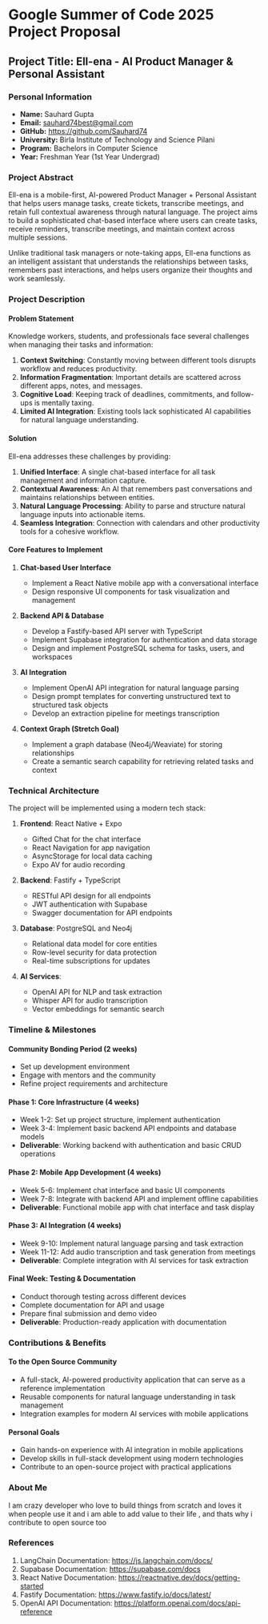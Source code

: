# Google Summer of Code 2025 Project Proposal

## Project Title: Ell-ena - AI Product Manager & Personal Assistant

### Personal Information
- **Name:** Sauhard Gupta
- **Email:** sauhard74best@gmail.com
- **GitHub:** https://github.com/Sauhard74
- **University:** Birla Institute of Technology and Science Pilani
- **Program:** Bachelors in Computer Science 
- **Year:** Freshman Year (1st Year Undergrad)

### Project Abstract

Ell-ena is a mobile-first, AI-powered Product Manager + Personal Assistant that helps users manage tasks, create tickets, transcribe meetings, and retain full contextual awareness through natural language. The project aims to build a sophisticated chat-based interface where users can create tasks, receive reminders, transcribe meetings, and maintain context across multiple sessions.

Unlike traditional task managers or note-taking apps, Ell-ena functions as an intelligent assistant that understands the relationships between tasks, remembers past interactions, and helps users organize their thoughts and work seamlessly.

### Project Description

#### Problem Statement

Knowledge workers, students, and professionals face several challenges when managing their tasks and information:

1. **Context Switching**: Constantly moving between different tools disrupts workflow and reduces productivity.
2. **Information Fragmentation**: Important details are scattered across different apps, notes, and messages.
3. **Cognitive Load**: Keeping track of deadlines, commitments, and follow-ups is mentally taxing.
4. **Limited AI Integration**: Existing tools lack sophisticated AI capabilities for natural language understanding.

#### Solution

Ell-ena addresses these challenges by providing:

1. **Unified Interface**: A single chat-based interface for all task management and information capture.
2. **Contextual Awareness**: An AI that remembers past conversations and maintains relationships between entities.
3. **Natural Language Processing**: Ability to parse and structure natural language inputs into actionable items.
4. **Seamless Integration**: Connection with calendars and other productivity tools for a cohesive workflow.

#### Core Features to Implement

1. **Chat-based User Interface**
   - Implement a React Native mobile app with a conversational interface
   - Design responsive UI components for task visualization and management

2. **Backend API & Database**
   - Develop a Fastify-based API server with TypeScript
   - Implement Supabase integration for authentication and data storage
   - Design and implement PostgreSQL schema for tasks, users, and workspaces

3. **AI Integration**
   - Implement OpenAI API integration for natural language parsing
   - Design prompt templates for converting unstructured text to structured task objects
   - Develop an extraction pipeline for meetings transcription

4. **Context Graph (Stretch Goal)**
   - Implement a graph database (Neo4j/Weaviate) for storing relationships
   - Create a semantic search capability for retrieving related tasks and context

### Technical Architecture

The project will be implemented using a modern tech stack:

1. **Frontend**: React Native + Expo
   - Gifted Chat for the chat interface
   - React Navigation for app navigation
   - AsyncStorage for local data caching
   - Expo AV for audio recording

2. **Backend**: Fastify + TypeScript
   - RESTful API design for all endpoints
   - JWT authentication with Supabase
   - Swagger documentation for API endpoints

3. **Database**: PostgreSQL and Neo4j
   - Relational data model for core entities
   - Row-level security for data protection
   - Real-time subscriptions for updates

4. **AI Services**:
   - OpenAI API for NLP and task extraction
   - Whisper API for audio transcription
   - Vector embeddings for semantic search

### Timeline & Milestones

#### Community Bonding Period (2 weeks)
- Set up development environment
- Engage with mentors and the community
- Refine project requirements and architecture

#### Phase 1: Core Infrastructure (4 weeks)
- Week 1-2: Set up project structure, implement authentication
- Week 3-4: Implement basic backend API endpoints and database models
- **Deliverable**: Working backend with authentication and basic CRUD operations

#### Phase 2: Mobile App Development (4 weeks)
- Week 5-6: Implement chat interface and basic UI components
- Week 7-8: Integrate with backend API and implement offline capabilities
- **Deliverable**: Functional mobile app with chat interface and task display

#### Phase 3: AI Integration (4 weeks)
- Week 9-10: Implement natural language parsing and task extraction
- Week 11-12: Add audio transcription and task generation from meetings
- **Deliverable**: Complete integration with AI services for task extraction

#### Final Week: Testing & Documentation
- Conduct thorough testing across different devices
- Complete documentation for API and usage
- Prepare final submission and demo video
- **Deliverable**: Production-ready application with documentation

### Contributions & Benefits

#### To the Open Source Community
- A full-stack, AI-powered productivity application that can serve as a reference implementation
- Reusable components for natural language understanding in task management
- Integration examples for modern AI services with mobile applications

#### Personal Goals
- Gain hands-on experience with AI integration in mobile applications
- Develop skills in full-stack development using modern technologies
- Contribute to an open-source project with practical applications

### About Me

I am crazy developer who love to build things from scratch and loves it when people use it and i am able to add value to their life , and thats why i contribute to open source too 

### References

1. LangChain Documentation: https://js.langchain.com/docs/
2. Supabase Documentation: https://supabase.com/docs
3. React Native Documentation: https://reactnative.dev/docs/getting-started
4. Fastify Documentation: https://www.fastify.io/docs/latest/
5. OpenAI API Documentation: https://platform.openai.com/docs/api-reference 